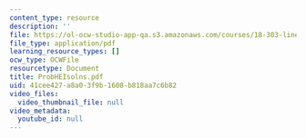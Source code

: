 ```yaml
---
content_type: resource
description: ''
file: https://ol-ocw-studio-app-qa.s3.amazonaws.com/courses/18-303-linear-partial-differential-equations-fall-2006/41cee427a8a03f9b1608b818aa7c6b82_ProbHEIsolns.pdf
file_type: application/pdf
learning_resource_types: []
ocw_type: OCWFile
resourcetype: Document
title: ProbHEIsolns.pdf
uid: 41cee427-a8a0-3f9b-1608-b818aa7c6b82
video_files:
  video_thumbnail_file: null
video_metadata:
  youtube_id: null
---
```

